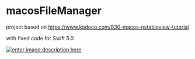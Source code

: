 # macosFileManager

project based on https://www.kodeco.com/830-macos-nstableview-tutorial

with fixed code for Swift 5.0

[![enter image description here][1]][1]


  [1]: https://i.stack.imgur.com/8aiZA.png
